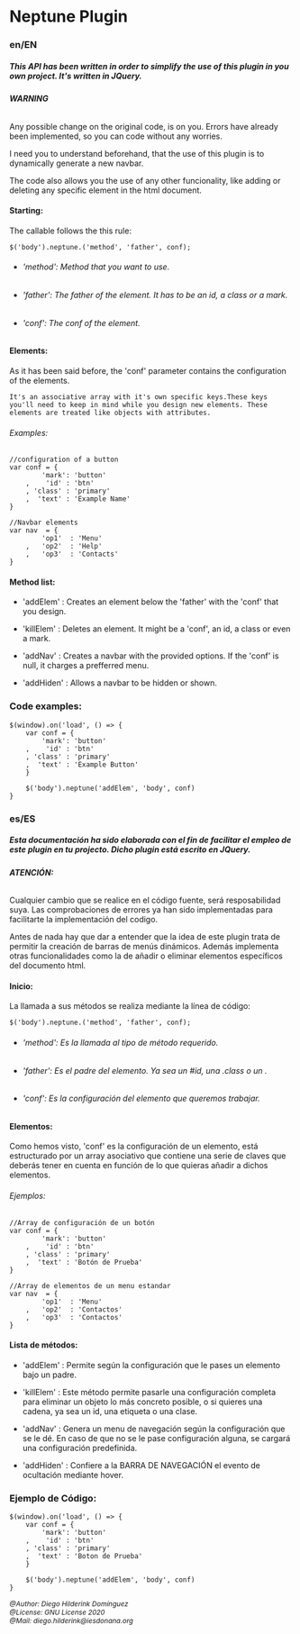 # **Neptune Plugin**

### en/EN

##### This API has been written in order to simplify the use of this plugin in you own project. It's written in JQuery.

###### **WARNING**

<p>
   Any possible change on the original code, is on you. Errors have already been implemented, so you can code without any worries.

   I need you to understand beforehand, that the use of this plugin is to dynamically generate a new navbar.
   
   The code also allows you the use of any other funcionality, like adding or deleting any specific element in the html document. 
</p>

#### **Starting:**

The callable follows the this rule:

    $('body').neptune.('method', 'father', conf);

* ###### 'method': Method that you want to use.
* ###### 'father': The father of the element. It has to be an id, a class or a mark.
* ###### 'conf': The conf of the element.

#### **Elements:**

<p>
    As it has been said before, the 'conf' parameter contains the configuration of the elements.
    
    It's an associative array with it's own specific keys.These keys you'll need to keep in mind while you design new elements. These elements are treated like objects with attributes.
</p>

###### Examples:


```
//configuration of a button 
var conf = {
        'mark': 'button'
    ,    'id' : 'btn'
    , 'class' : 'primary'
    ,  'text' : 'Example Name'
}

//Navbar elements
var nav  = {
        'op1'  : 'Menu'
    ,   'op2'  : 'Help'
    ,   'op3'  : 'Contacts'
}
```

#### **Method list:**

<p>
   
* 'addElem' : Creates an element below the 'father' with the 'conf' that you design. 
   
* 'killElem' : Deletes an element. It might be a 'conf', an id, a class or even a mark.

* 'addNav' : Creates a navbar with the provided options. If the 'conf' is null, it charges a prefferred menu.

* 'addHiden' : Allows a navbar to be hidden or shown.

</p>

### Code examples:

```
$(window).on('load', () => {
    var conf = {
        'mark': 'button'
    ,    'id' : 'btn'
    , 'class' : 'primary'
    ,  'text' : 'Example Button'
    }
    
    $('body').neptune('addElem', 'body', conf)
}
```

### es/ES

##### Esta documentación ha sido elaborada con el fin de facilitar el empleo de este plugin en tu projecto. Dicho plugin está escrito en JQuery. 

###### **ATENCIÓN:** 

<p>
Cualquier cambio que se realice en el código fuente, será resposabilidad suya. Las comprobaciones de errores ya han sido implementadas para facilitarte la implementación del codigo.

Antes de nada hay que dar a entender que la idea de este plugin trata de permitir la creación de barras de menús dinámicos. Además implementa otras funcionalidades como la de añadir o eliminar elementos específicos del documento html.
</p>

#### **Inicio:**

La llamada a sus métodos se realiza mediante la línea de código:

    $('body').neptune.('method', 'father', conf);
* ###### 'method': Es la llamada al tipo de método requerido.
* ###### 'father': Es el padre del elemento. Ya sea un #id, una .class o un <etiqueta>.
* ###### 'conf': Es la configuración del elemento que queremos trabajar.

#### **Elementos**:

<p>
 Como hemos visto, 'conf' es la configuración de un elemento, está estructurado por un array asociativo que contiene una serie de claves que deberás tener en cuenta en función de lo que quieras añadir a dichos elementos.
</p>

###### Ejemplos:


```
//Array de configuración de un botón 
var conf = {
        'mark': 'button'
    ,    'id' : 'btn'
    , 'class' : 'primary'
    ,  'text' : 'Botón de Prueba'
}

//Array de elementos de un menu estandar
var nav  = {
        'op1'  : 'Menu'
    ,   'op2'  : 'Contactos'
    ,   'op3'  : 'Contactos'
}
```

#### **Lista de métodos:**

<p>
   
* 'addElem' : Permite según la configuración que le pases un elemento bajo un padre. 

* 'killElem' : Este método permite pasarle una configuración completa para eliminar un  objeto lo más concreto posible, o si quieres una cadena, ya sea un id, una etiqueta o una clase.

* 'addNav' : Genera un menu de navegación según la configuración que se le dé. En caso de que no se le pase configuración alguna, se cargará una configuración predefinida.

* 'addHiden' : Confiere a la BARRA DE NAVEGACIÓN el evento de ocultación mediante hover.

</p>

### Ejemplo de Código:

```
$(window).on('load', () => {
    var conf = {
        'mark': 'button'
    ,    'id' : 'btn'
    , 'class' : 'primary'
    ,  'text' : 'Boton de Prueba'
    }
    
    $('body').neptune('addElem', 'body', conf)
}
```

<address style='font-size: 12px'>
    @Author: Diego Hilderink Domínguez <br>
    @License: GNU License 2020 <br>
    @Mail: diego.hilderink@iesdonana.org
</address>
